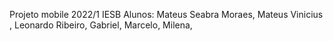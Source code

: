 Projeto mobile 2022/1
IESB
Alunos:
Mateus Seabra Moraes,
Mateus Vinicius ,
Leonardo Ribeiro,
Gabriel,
Marcelo,
Milena,
